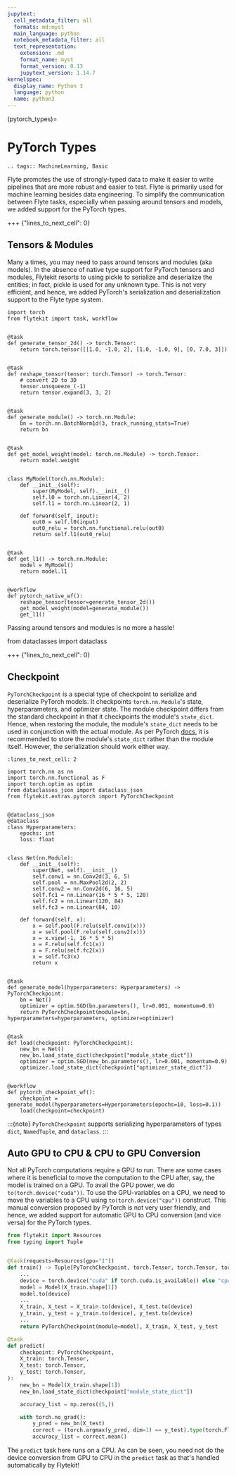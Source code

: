 ```yaml
---
jupytext:
  cell_metadata_filter: all
  formats: md:myst
  main_language: python
  notebook_metadata_filter: all
  text_representation:
    extension: .md
    format_name: myst
    format_version: 0.13
    jupytext_version: 1.14.7
kernelspec:
  display_name: Python 3
  language: python
  name: python3
---
```


(pytorch_types)=

# PyTorch Types

```{eval-rst}
.. tags:: MachineLearning, Basic
```

Flyte promotes the use of strongly-typed data to make it easier to write pipelines that are more robust and easier to test.
Flyte is primarily used for machine learning besides data engineering. To simplify the communication between Flyte tasks, especially when passing
around tensors and models, we added support for the PyTorch types.

+++ {"lines_to_next_cell": 0}

## Tensors & Modules

Many a times, you may need to pass around tensors and modules (aka models). In the absence of native type support for PyTorch tensors and modules,
Flytekit resorts to using pickle to serialize and deserialize the entities; in fact, pickle is used for any unknown type.
This is not very efficient, and hence, we added PyTorch's serialization and deserialization support to the Flyte type system.

```{code-cell}
import torch
from flytekit import task, workflow


@task
def generate_tensor_2d() -> torch.Tensor:
    return torch.tensor([[1.0, -1.0, 2], [1.0, -1.0, 9], [0, 7.0, 3]])


@task
def reshape_tensor(tensor: torch.Tensor) -> torch.Tensor:
    # convert 2D to 3D
    tensor.unsqueeze_(-1)
    return tensor.expand(3, 3, 2)


@task
def generate_module() -> torch.nn.Module:
    bn = torch.nn.BatchNorm1d(3, track_running_stats=True)
    return bn


@task
def get_model_weight(model: torch.nn.Module) -> torch.Tensor:
    return model.weight


class MyModel(torch.nn.Module):
    def __init__(self):
        super(MyModel, self).__init__()
        self.l0 = torch.nn.Linear(4, 2)
        self.l1 = torch.nn.Linear(2, 1)

    def forward(self, input):
        out0 = self.l0(input)
        out0_relu = torch.nn.functional.relu(out0)
        return self.l1(out0_relu)


@task
def get_l1() -> torch.nn.Module:
    model = MyModel()
    return model.l1


@workflow
def pytorch_native_wf():
    reshape_tensor(tensor=generate_tensor_2d())
    get_model_weight(model=generate_module())
    get_l1()
```

Passing around tensors and modules is no more a hassle!

from dataclasses import dataclass

+++ {"lines_to_next_cell": 0}

## Checkpoint

`PyTorchCheckpoint` is a special type of checkpoint to serialize and deserialize PyTorch models.
It checkpoints `torch.nn.Module`'s state, hyperparameters, and optimizer state.
The module checkpoint differs from the standard checkpoint in that it checkpoints the module's `state_dict`.
Hence, when restoring the module, the module's `state_dict` needs to be used in conjunction with the actual module.
As per PyTorch [docs](https://pytorch.org/tutorials/beginner/saving_loading_models.html#save-load-entire-model), it is recommended to
store the module's `state_dict` rather than the module itself. However, the serialization should work either way.

```{code-cell}
:lines_to_next_cell: 2

import torch.nn as nn
import torch.nn.functional as F
import torch.optim as optim
from dataclasses_json import dataclass_json
from flytekit.extras.pytorch import PyTorchCheckpoint


@dataclass_json
@dataclass
class Hyperparameters:
    epochs: int
    loss: float


class Net(nn.Module):
    def __init__(self):
        super(Net, self).__init__()
        self.conv1 = nn.Conv2d(3, 6, 5)
        self.pool = nn.MaxPool2d(2, 2)
        self.conv2 = nn.Conv2d(6, 16, 5)
        self.fc1 = nn.Linear(16 * 5 * 5, 120)
        self.fc2 = nn.Linear(120, 84)
        self.fc3 = nn.Linear(84, 10)

    def forward(self, x):
        x = self.pool(F.relu(self.conv1(x)))
        x = self.pool(F.relu(self.conv2(x)))
        x = x.view(-1, 16 * 5 * 5)
        x = F.relu(self.fc1(x))
        x = F.relu(self.fc2(x))
        x = self.fc3(x)
        return x


@task
def generate_model(hyperparameters: Hyperparameters) -> PyTorchCheckpoint:
    bn = Net()
    optimizer = optim.SGD(bn.parameters(), lr=0.001, momentum=0.9)
    return PyTorchCheckpoint(module=bn, hyperparameters=hyperparameters, optimizer=optimizer)


@task
def load(checkpoint: PyTorchCheckpoint):
    new_bn = Net()
    new_bn.load_state_dict(checkpoint["module_state_dict"])
    optimizer = optim.SGD(new_bn.parameters(), lr=0.001, momentum=0.9)
    optimizer.load_state_dict(checkpoint["optimizer_state_dict"])


@workflow
def pytorch_checkpoint_wf():
    checkpoint = generate_model(hyperparameters=Hyperparameters(epochs=10, loss=0.1))
    load(checkpoint=checkpoint)
```

:::{note}
`PyTorchCheckpoint` supports serializing hyperparameters of types `dict`, `NamedTuple`, and `dataclass`.
:::

## Auto GPU to CPU & CPU to GPU Conversion

Not all PyTorch computations require a GPU to run. There are some cases where it is beneficial to move the computation to the CPU after, say,
the model is trained on a GPU. To avail the GPU power, we do `to(torch.device("cuda"))`.
To use the GPU-variables on a CPU, we need to move the variables to a CPU using `to(torch.device("cpu"))` construct.
This manual conversion proposed by PyTorch is not very user friendly, and hence,
we added support for automatic GPU to CPU conversion (and vice versa) for the PyTorch types.

```python
from flytekit import Resources
from typing import Tuple


@task(requests=Resources(gpu="1"))
def train() -> Tuple[PyTorchCheckpoint, torch.Tensor, torch.Tensor, torch.Tensor]:
    ...
    device = torch.device("cuda" if torch.cuda.is_available() else "cpu")
    model = Model(X_train.shape[1])
    model.to(device)
    ...
    X_train, X_test = X_train.to(device), X_test.to(device)
    y_train, y_test = y_train.to(device), y_test.to(device)
    ...
    return PyTorchCheckpoint(module=model), X_train, X_test, y_test

@task
def predict(
    checkpoint: PyTorchCheckpoint,
    X_train: torch.Tensor,
    X_test: torch.Tensor,
    y_test: torch.Tensor,
):
    new_bn = Model(X_train.shape[1])
    new_bn.load_state_dict(checkpoint["module_state_dict"])

    accuracy_list = np.zeros((5,))

    with torch.no_grad():
        y_pred = new_bn(X_test)
        correct = (torch.argmax(y_pred, dim=1) == y_test).type(torch.FloatTensor)
        accuracy_list = correct.mean()
```

The `predict` task here runs on a CPU.
As can be seen, you need not do the device conversion from GPU to CPU in the `predict` task as that's handled automatically by Flytekit!
